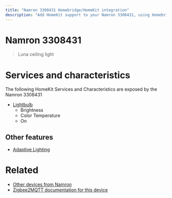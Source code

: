 ```yaml
---
title: "Namron 3308431 Homebridge/HomeKit integration"
description: "Add HomeKit support to your Namron 3308431, using Homebridge, Zigbee2MQTT and homebridge-z2m."
---
```

<!---
This file has been GENERATED using src/docgen/docgen.ts
DO NOT EDIT THIS FILE MANUALLY!
-->
# Namron 3308431
> Luna ceiling light


# Services and characteristics
The following HomeKit Services and Characteristics are exposed by
the Namron 3308431

* [Lightbulb](../../light.md)
  * Brightness
  * Color Temperature
  * On

## Other features
* [Adaptive Lighting](../../light.md)

# Related
* [Other devices from Namron](../index.md#namron)
* [Zigbee2MQTT documentation for this device](https://www.zigbee2mqtt.io/devices/3308431.html)